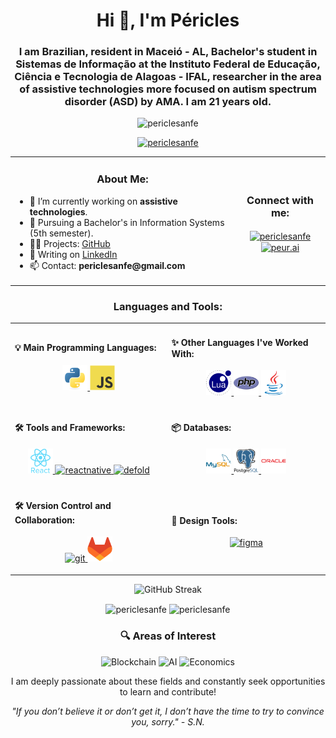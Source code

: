 <h1 align="center">Hi 👋, I'm Péricles</h1>
<h3 align="center">
  I am Brazilian, resident in Maceió - AL, Bachelor's student in Sistemas de Informação at the Instituto Federal de Educação, Ciência e Tecnologia de Alagoas - IFAL, 
  researcher in the area of ​​assistive technologies more focused on autism spectrum disorder (ASD) by AMA. I am 21 years old.
</h3>

<p align="center">
  <img src="https://komarev.com/ghpvc/?username=periclesanfe&label=Profile%20Views&color=ee00ff&style=plastic" alt="periclesanfe" />
</p>

<p align="center">
  <a href="https://github.com/ryo-ma/github-profile-trophy">
    <img src="https://github-profile-trophy.vercel.app/?username=periclesanfe" alt="periclesanfe" />
  </a>
</p>

<table align="center">
  <tr>
    <td>
      <h3 align="center">About Me:</h3>
      <ul>
        <li>🔭 I’m currently working on <strong>assistive technologies</strong>.</li>
        <li>🌱 Pursuing a Bachelor's in Information Systems (5th semester).</li>
        <li>👨‍💻 Projects: <a href="https://github.com/periclesanfe">GitHub</a></li>
        <li>📝 Writing on <a href="https://www.linkedin.com/in/periclesanfe/">LinkedIn</a></li>
        <li>📫 Contact: <strong>periclesanfe@gmail.com</strong></li>
      </ul>
    </td>
    <td>
      <h3 align="center">Connect with me:</h3>
      <p align="center">
        <a href="https://linkedin.com/in/periclesanfe" target="blank">
          <img align="center" src="https://raw.githubusercontent.com/rahuldkjain/github-profile-readme-generator/master/src/images/icons/Social/linked-in-alt.svg" alt="periclesanfe" height="30" width="40" />
        </a>
        <a href="https://instagram.com/peur.ai" target="blank">
          <img align="center" src="https://raw.githubusercontent.com/rahuldkjain/github-profile-readme-generator/master/src/images/icons/Social/instagram.svg" alt="peur.ai" height="30" width="40" />
        </a>
      </p>
    </td>
  </tr>
</table>

<h3 align="center">Languages and Tools:</h3>
<table align="center">
  <tr>
    <td>
      <h4>💡 Main Programming Languages:</h4>
      <p align="center">
        <a href="https://www.python.org" target="_blank" rel="noreferrer">
          <img src="https://raw.githubusercontent.com/devicons/devicon/master/icons/python/python-original.svg" alt="python" width="40" height="40"/> 
        </a> 
        <a href="https://developer.mozilla.org/en-US/docs/Web/JavaScript" target="_blank" rel="noreferrer"> 
          <img src="https://raw.githubusercontent.com/devicons/devicon/master/icons/javascript/javascript-original.svg" alt="javascript" width="40" height="40"/> 
        </a>
      </p>
    </td>
    <td>
      <h4>✨ Other Languages I've Worked With:</h4>
      <p align="center">
        <a href="https://www.lua.org/" target="_blank" rel="noreferrer">
          <img src="https://raw.githubusercontent.com/devicons/devicon/master/icons/lua/lua-original.svg" alt="lua" width="40" height="40"/>
        </a>
        <a href="https://www.php.net/" target="_blank" rel="noreferrer">
          <img src="https://raw.githubusercontent.com/devicons/devicon/master/icons/php/php-original.svg" alt="php" width="40" height="40"/> 
        </a> 
        <a href="https://www.oracle.com/java/" target="_blank" rel="noreferrer">
          <img src="https://raw.githubusercontent.com/devicons/devicon/master/icons/java/java-original.svg" alt="java" width="40" height="40"/> 
        </a> 
      </p>
    </td>
  </tr>
  <tr>
    <td>
      <h4>🛠️ Tools and Frameworks:</h4>
      <p align="center">
        <a href="https://reactjs.org/" target="_blank" rel="noreferrer">
          <img src="https://raw.githubusercontent.com/devicons/devicon/master/icons/react/react-original-wordmark.svg" alt="react" width="40" height="40"/> 
        </a>
        <a href="https://reactnative.dev/" target="_blank" rel="noreferrer">
          <img src="https://reactnative.dev/img/header_logo.svg" alt="reactnative" width="40" height="40"/> 
        </a>
        <a href="https://defold.com/" target="_blank" rel="noreferrer">
          <img src="https://upload.wikimedia.org/wikipedia/commons/0/0e/Defold-logo.png" alt="defold" width="40" height="40"/>
        </a>
      </p>
    </td>
    <td>
      <h4>📦 Databases:</h4>
      <p align="center">
        <a href="https://www.mysql.com/" target="_blank" rel="noreferrer"> 
          <img src="https://raw.githubusercontent.com/devicons/devicon/master/icons/mysql/mysql-original-wordmark.svg" alt="mysql" width="40" height="40"/> 
        </a> 
        <a href="https://www.postgresql.org/" target="_blank" rel="noreferrer">
          <img src="https://raw.githubusercontent.com/devicons/devicon/master/icons/postgresql/postgresql-original-wordmark.svg" alt="postgresql" width="40" height="40"/>
        </a>
       <a href="https://www.oracle.com/" target="_blank" rel="noreferrer">
        <img src="https://raw.githubusercontent.com/devicons/devicon/master/icons/oracle/oracle-original.svg" alt="oracle" width="40" height="40"/> 
      </a>
      </p>
    </td>
  </tr>
  <tr>
    <td>
      <h4>🛠️ Version Control and Collaboration:</h4>
      <p align="center">
        <a href="https://git-scm.com/" target="_blank" rel="noreferrer">
          <img src="https://www.vectorlogo.zone/logos/git-scm/git-scm-icon.svg" alt="git" width="40" height="40"/>
        </a>
        <a href="https://about.gitlab.com/" target="_blank" rel="noreferrer">
          <img src="https://raw.githubusercontent.com/devicons/devicon/master/icons/gitlab/gitlab-original.svg" alt="gitlab" width="40" height="40"/>
        </a>
      </p>
    </td>
    <td>
      <h4>🎨 Design Tools:</h4>
      <p align="center">
        <a href="https://www.figma.com/" target="_blank" rel="noreferrer">
          <img src="https://www.vectorlogo.zone/logos/figma/figma-icon.svg" alt="figma" width="40" height="40"/> 
        </a>
      </p>
    </td>
  </tr>
</table>

<p align="center">
  <img src="https://github-readme-streak-stats.herokuapp.com/?user=periclesanfe&theme=dark" alt="GitHub Streak"/>
</p>

<p align="center">
  <img align="center" src="https://github-readme-stats.vercel.app/api/top-langs?username=periclesanfe&show_icons=true&locale=en&layout=compact" alt="periclesanfe" />
  <img align="center" src="https://github-readme-stats.vercel.app/api?username=periclesanfe&show_icons=true&locale=en" alt="periclesanfe" />
</p>

<h3 align="center">🔍 Areas of Interest</h3>
<p align="center">
  <img src="https://img.shields.io/badge/Blockchain-Technology-blue?style=for-the-badge&logo=blockchain-dot-com" alt="Blockchain" />
  <img src="https://img.shields.io/badge/Artificial%20Intelligence-Research-red?style=for-the-badge&logo=ai" alt="AI" />
  <img src="https://img.shields.io/badge/Economics-Analysis-green?style=for-the-badge&logo=money" alt="Economics" />
</p>
<p align="center">
  I am deeply passionate about these fields and constantly seek opportunities to learn and contribute!
</p>


<p align="center">
  <em>"If you don’t believe it or don’t get it, I don’t have the time to try to convince you, sorry." - S.N.</em>
</p>

